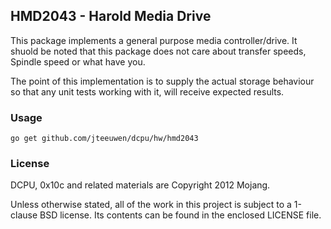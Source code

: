 ## HMD2043 - Harold Media Drive

This package implements a general purpose media controller/drive.
It shuold be noted that this package does not care about
transfer speeds, Spindle speed or what have you.

The point of this implementation is to supply the actual storage behaviour
so that any unit tests working with it, will receive expected results.

### Usage

    go get github.com/jteeuwen/dcpu/hw/hmd2043

### License

DCPU, 0x10c and related materials are Copyright 2012 Mojang.

Unless otherwise stated, all of the work in this project is subject to a
1-clause BSD license. Its contents can be found in the enclosed LICENSE file.

